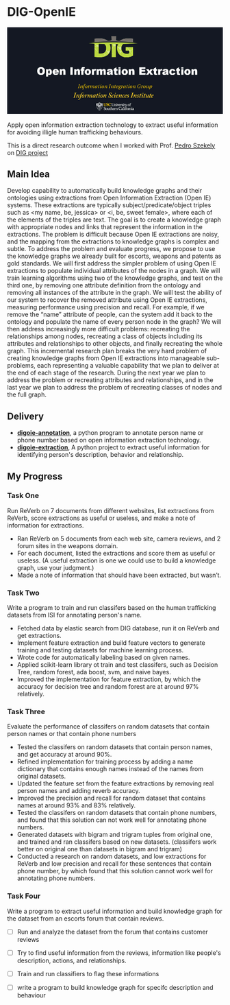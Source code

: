 # DIG-OpenIE

![openie_logo](./res/dig-openie.jpg)

Apply open information extraction technology to extract useful information for avoiding illigle human trafficking behaviours.

This is a direct research outcome when I worked with Prof. [Pedro Szekely](http://usc-isi-i2.github.io/szekely/) on [DIG project](http://usc-isi-i2.github.io/dig/)

## Main Idea

Develop capability to automatically build knowledge graphs and their ontologies using extractions from Open Information Extraction (Open IE) systems. These extractions are typically subject/predicate/object triples such as <my name, be, jessica> or <i, be, sweet female>, where each of the elements of the triples are text. The goal is to create a knowledge graph with appropriate nodes and links that represent the information in the extractions. The problem is difficult because Open IE extractions are noisy, and the mapping from the extractions to knowledge graphs is complex and subtle. To address the problem and evaluate progress, we propose to use the knowledge graphs we already built for escorts, weapons and patents as gold standards. We will first address the simpler problem of using Open IE extractions to populate individual attributes of the nodes in a graph. We will train learning algorithms using two of the knowledge graphs, and test on the third one, by removing one attribute definition from the ontology and removing all instances of the attribute in the graph. We will test the ability of our system to recover the removed attribute using Open IE extractions, measuring performance using precision and recall. For example, if we remove the “name” attribute of people, can the system add it back to the ontology and populate the name of every person node in the graph? We will then address increasingly more difficult problems: recreating the relationships among nodes, recreating a class of objects including its attributes and relationships to other objects, and finally recreating the whole graph. This incremental research plan breaks the very hard problem of creating knowledge graphs from Open IE extractions into manageable sub-problems, each representing a valuable capability that we plan to deliver at the end of each stage of the research. During the next year we plan to address the problem or recreating attributes and relationships, and in the last year we plan to address the problem of recreating classes of nodes and the full graph.


## Delivery

- **[digoie-annotation](https://github.com/ZwEin27/digoie-annotation)**, a python program to annotate person name or phone number based on open information extraction technology. 
- **[digoie-extraction](https://github.com/ZwEin27/digoie-extraction)**, A python project to extract useful information for identifying person's description, behavior and relationship. 


## My Progress

### Task One

Run ReVerb on 7 documents from different websites, list extractions from ReVerb, score extractions as useful or useless, and make a note of information for extractions.

- Ran ReVerb on 5 documents from each web site, camera reviews, and 2 forum sites in the weapons domain.
- For each document, listed the extractions and score them as useful or useless. (A useful extraction is one we could use to build a knowledge graph, use your judgment.)
- Made a note of information that should have been extracted, but wasn’t.

### Task Two

Write a program to train and run classifers based on the human trafficking datasets from ISI for annotating person's name.

- Fetched data by elastic search from DIG database, run it on ReVerb and get extractions.
- Implement feature extraction and build feature vectors to generate training and testing datasets for machine learning process.
- Wrote code for automatically labeling based on given names.
- Applied scikit-learn library ot train and test classifers, such as Decision Tree, random forest, ada boost, svm, and naive bayes.
- Improved the implementation for feature extraction, by which the accuracy for decision tree and random forest are at around 97% relatively.

### Task Three

Evaluate the performance of classifers on random datasets that contain person names or that contain phone numbers

- Tested the classifers on random datasets that contain person names, and get accuracy at around 90%.
- Refined implementation for training process by adding a name dictionary that contains enough names instead of the names from original datasets.
- Updated the feature set from the feature extractions by removing real person names and adding reverb accuracy.
- Improved the precision and recall for random dataset that contains names at around 93% and 83% relatively.
- Tested the classifers on random datasets that contain phone numbers, and found that this solution can not work well for annotating phone numbers.
- Generated datasets with bigram and trigram tuples from original one, and trained and ran classifers based on new datasets. (classifers work better on original one than datasets in bigram and trigram)
- Conducted a research on random datasets, and low extractions for ReVerb and low precision and recall for these sentences that contain phone number, by which found that this solution cannot work well for annotating phone numbers.

### Task Four

Write a program to extract useful information and build knowledge graph for the dataset from an escorts forum that contain reviews.

- [ ] Run and analyze the dataset from the forum that contains customer reviews
- [ ] Try to find useful information from the reviews, information like people's description, actions, and relationships.
- [ ] Train and run classifiers to flag these informations
- [ ] write a program to build knowledge graph for specifc description and behaviour














